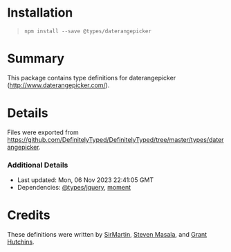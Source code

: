 # Installation
> `npm install --save @types/daterangepicker`

# Summary
This package contains type definitions for daterangepicker (http://www.daterangepicker.com/).

# Details
Files were exported from https://github.com/DefinitelyTyped/DefinitelyTyped/tree/master/types/daterangepicker.

### Additional Details
 * Last updated: Mon, 06 Nov 2023 22:41:05 GMT
 * Dependencies: [@types/jquery](https://npmjs.com/package/@types/jquery), [moment](https://npmjs.com/package/moment)

# Credits
These definitions were written by [SirMartin](https://github.com/SirMartin), [Steven Masala](https://github.com/smasala), and [Grant Hutchins](https://github.com/nertzy).
